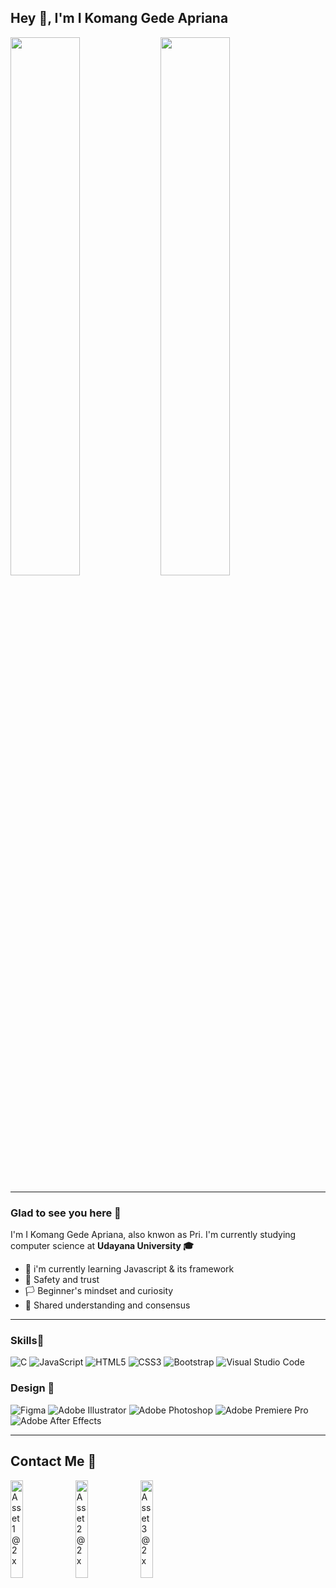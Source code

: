 ## Hey 👋, I'm I Komang Gede Apriana
<img align="left" width="47%" src="https://github-readme-stats.vercel.app/api?username=gedeapriana&show_icons=true&theme=radical" />
<img width="47%" src="https://github-readme-stats.vercel.app/api/top-langs/?username=gedeapriana&layout=compact" />
<hr>

### Glad to see you here 👋
I'm I Komang Gede Apriana, also knwon as Pri. I'm currently studying computer science at <b>Udayana University 🎓</b>

- 📝 i'm currently learning Javascript & its framework
- 💖 Safety and trust
- 🏳 Beginner's mindset and curiosity
- 🙌 Shared understanding and consensus
<hr>

### Skills📑
![C](https://img.shields.io/badge/c-%2300599C.svg?style=for-the-badge&logo=c&logoColor=white)
![JavaScript](https://img.shields.io/badge/javascript-%23323330.svg?style=for-the-badge&logo=javascript&logoColor=%23F7DF1E)
![HTML5](https://img.shields.io/badge/html5-%23E34F26.svg?style=for-the-badge&logo=html5&logoColor=white)
![CSS3](https://img.shields.io/badge/css3-%231572B6.svg?style=for-the-badge&logo=css3&logoColor=white)
![Bootstrap](https://img.shields.io/badge/bootstrap-%23563D7C.svg?style=for-the-badge&logo=bootstrap&logoColor=white)
![Visual Studio Code](https://img.shields.io/badge/Visual%20Studio%20Code-0078d7.svg?style=for-the-badge&logo=visual-studio-code&logoColor=white)

### Design 🎨
![Figma](https://img.shields.io/badge/figma-%23F24E1E.svg?style=for-the-badge&logo=figma&logoColor=white)
![Adobe Illustrator](https://img.shields.io/badge/adobe%20illustrator-%23FF9A00.svg?style=for-the-badge&logo=adobe%20illustrator&logoColor=white)
![Adobe Photoshop](https://img.shields.io/badge/adobe%20photoshop-%2331A8FF.svg?style=for-the-badge&logo=adobe%20photoshop&logoColor=white)
![Adobe Premiere Pro](https://img.shields.io/badge/Adobe%20Premiere%20Pro-9999FF.svg?style=for-the-badge&logo=Adobe%20Premiere%20Pro&logoColor=white)
![Adobe After Effects](https://img.shields.io/badge/Adobe%20After%20Effects-9999FF.svg?style=for-the-badge&logo=Adobe%20After%20Effects&logoColor=white)
<hr>

## Contact Me 📧
<a href="https://wa.me/6281339486902"> <img width="20%" align="left" alt="Asset 1@2x" src="https://user-images.githubusercontent.com/50385762/170088070-ac884cf6-4fb3-45b1-818b-61b2bef84feb.png"> </a>

<a href="https://www.linkedin.com/in/komang-apriana"><img width="20%" align="left" alt="Asset 2@2x" src="https://user-images.githubusercontent.com/50385762/170088701-3649e858-c93f-48d6-8b18-2b64eb1b6e5d.png"> </a>

<a href="https://www.instagram.com/gdaprianaa/"> <img width="20%" alt="Asset 3@2x" src="https://user-images.githubusercontent.com/50385762/170089269-930b73c0-cd03-49da-acbb-57bc83b8e657.png"> </a>
